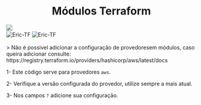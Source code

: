 <h1 align="center">
    <a>Módulos Terraform</a>
</h1>

<img src="https://www.datocms-assets.com/58478/1640019487-og-image.png">
<div style="display: inline_block">
    <img align="center" alt="Eric-TF" img alt="GitHub issues" src="https://img.shields.io/github/issues/ericmelomp/Public-Subnets-Module">
    <img align="center" alt="Eric-TF" img alt="GitHub commit activity" src="https://img.shields.io/github/commit-activity/y/ericmelomp/Public-Subnets-Module?label=commits">
</div>

<div><br>
> Não é possivel adicionar a configuração de provedoresem módulos, caso queira adicionar consulte: https://registry.terraform.io/providers/hashicorp/aws/latest/docs
<p align="left">1- Este código serve para provedores <code>aws</code>.</p>
<p align="left">2- Verifique a versão configurada do provedor, utilize sempre a mais atual.</p>
<p align="left">3- Nos campos <code>?</code> adicione sua configuração.</p>
</div>
